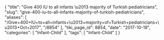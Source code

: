 {
    "title": "Give 400 IU to all infants \u2013 majority of Turkish pediatricians",
    "slug": "give-400-iu-to-all-infants-majority-of-turkish-pediatricians",
    "aliases": [
        "/Give+400+IU+to+all+infants+\u2013+majority+of+Turkish+pediatricians+\u2013+Oct+2017",
        "/8854"
    ],
    "tiki_page_id": 8854,
    "date": "2017-10-19",
    "categories": [
        "Infant-Child"
    ],
    "tags": [
        "Infant-Child"
    ]
}